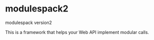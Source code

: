 # modulespack2
modulespack version2

This is a framework that helps your Web API implement modular calls.
 
